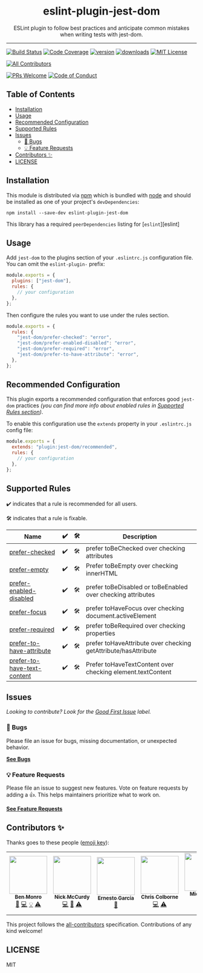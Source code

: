 <div align="center">
<h1>eslint-plugin-jest-dom</h1>

<p>ESLint plugin to follow best practices and anticipate common mistakes when writing tests with jest-dom.</p>
</div>

---

<!-- prettier-ignore-start -->
[![Build Status][build-badge]][build]
[![Code Coverage][coverage-badge]][coverage]
[![version][version-badge]][package]
[![downloads][downloads-badge]][npmtrends]
[![MIT License][license-badge]][license]

<!-- ALL-CONTRIBUTORS-BADGE:START - Do not remove or modify this section -->
[![All Contributors](https://img.shields.io/badge/all_contributors-6-orange.svg?style=flat-square)](#contributors-)
<!-- ALL-CONTRIBUTORS-BADGE:END -->
[![PRs Welcome][prs-badge]][prs]
[![Code of Conduct][coc-badge]][coc]
<!-- prettier-ignore-end -->

## Table of Contents

<!-- START doctoc generated TOC please keep comment here to allow auto update -->
<!-- DON'T EDIT THIS SECTION, INSTEAD RE-RUN doctoc TO UPDATE -->

- [Installation](#installation)
- [Usage](#usage)
- [Recommended Configuration](#recommended-configuration)
- [Supported Rules](#supported-rules)
- [Issues](#issues)
  - [🐛 Bugs](#-bugs)
  - [💡 Feature Requests](#-feature-requests)
- [Contributors ✨](#contributors-)
- [LICENSE](#license)

<!-- END doctoc generated TOC please keep comment here to allow auto update -->

## Installation

This module is distributed via [npm][npm] which is bundled with [node][node] and
should be installed as one of your project's `devDependencies`:

```
npm install --save-dev eslint-plugin-jest-dom
```

This library has a required `peerDependencies` listing for [`eslint`][eslint]

## Usage

Add `jest-dom` to the plugins section of your `.eslintrc.js` configuration file.
You can omit the `eslint-plugin-` prefix:

```javascript
module.exports = {
  plugins: ["jest-dom"],
  rules: {
    // your configuration
  },
};
```

Then configure the rules you want to use under the rules section.

```javascript
module.exports = {
  rules: {
    "jest-dom/prefer-checked": "error",
    "jest-dom/prefer-enabled-disabled": "error",
    "jest-dom/prefer-required": "error",
    "jest-dom/prefer-to-have-attribute": "error",
  },
};
```

## Recommended Configuration

This plugin exports a recommended configuration that enforces good `jest-dom`
practices _(you can find more info about enabled rules in
[Supported Rules section](#supported-rules))_.

To enable this configuration use the `extends` property in your `.eslintrc.js`
config file:

```javascript
module.exports = {
  extends: "plugin:jest-dom/recommended",
  rules: {
    // your configuration
  },
};
```

## Supported Rules

✔️ indicates that a rule is recommended for all users.

🛠 indicates that a rule is fixable.

<!-- __BEGIN AUTOGENERATED TABLE__ -->

| Name                                                                                                                                           | ✔️  | 🛠   | Description                                                    |
| ---------------------------------------------------------------------------------------------------------------------------------------------- | --- | --- | -------------------------------------------------------------- |
| [prefer-checked](https://github.com/testing-library/eslint-plugin-jest-dom/blob/master/docs/rules/prefer-checked.md)                           | ✔️  | 🛠   | prefer toBeChecked over checking attributes                    |
| [prefer-empty](https://github.com/testing-library/eslint-plugin-jest-dom/blob/master/docs/rules/prefer-empty.md)                               | ✔️  | 🛠   | Prefer toBeEmpty over checking innerHTML                       |
| [prefer-enabled-disabled](https://github.com/testing-library/eslint-plugin-jest-dom/blob/master/docs/rules/prefer-enabled-disabled.md)         | ✔️  | 🛠   | prefer toBeDisabled or toBeEnabled over checking attributes    |
| [prefer-focus](https://github.com/testing-library/eslint-plugin-jest-dom/blob/master/docs/rules/prefer-focus.md)                               | ✔️  | 🛠   | prefer toHaveFocus over checking document.activeElement        |
| [prefer-required](https://github.com/testing-library/eslint-plugin-jest-dom/blob/master/docs/rules/prefer-required.md)                         | ✔️  | 🛠   | prefer toBeRequired over checking properties                   |
| [prefer-to-have-attribute](https://github.com/testing-library/eslint-plugin-jest-dom/blob/master/docs/rules/prefer-to-have-attribute.md)       | ✔️  | 🛠   | prefer toHaveAttribute over checking getAttribute/hasAttribute |
| [prefer-to-have-text-content](https://github.com/testing-library/eslint-plugin-jest-dom/blob/master/docs/rules/prefer-to-have-text-content.md) | ✔️  | 🛠   | Prefer toHaveTextContent over checking element.textContent     |

<!-- __END AUTOGENERATED TABLE__ -->

## Issues

_Looking to contribute? Look for the [Good First Issue][good-first-issue]
label._

### 🐛 Bugs

Please file an issue for bugs, missing documentation, or unexpected behavior.

[**See Bugs**][bugs]

### 💡 Feature Requests

Please file an issue to suggest new features. Vote on feature requests by adding
a 👍. This helps maintainers prioritize what to work on.

[**See Feature Requests**][requests]

## Contributors ✨

Thanks goes to these people ([emoji key][emojis]):

<!-- ALL-CONTRIBUTORS-LIST:START - Do not remove or modify this section -->
<!-- prettier-ignore-start -->
<!-- markdownlint-disable -->
<table>
  <tr>
    <td align="center"><a href="https://github.com/benmonro"><img src="https://avatars3.githubusercontent.com/u/399236?v=4" width="100px;" alt=""/><br /><sub><b>Ben Monro</b></sub></a><br /><a href="https://github.com/testing-library/eslint-plugin-jest-dom/commits?author=benmonro" title="Documentation">📖</a> <a href="https://github.com/testing-library/eslint-plugin-jest-dom/commits?author=benmonro" title="Code">💻</a> <a href="#example-benmonro" title="Examples">💡</a> <a href="https://github.com/testing-library/eslint-plugin-jest-dom/commits?author=benmonro" title="Tests">⚠️</a></td>
    <td align="center"><a href="https://nickmccurdy.com/"><img src="https://avatars0.githubusercontent.com/u/927220?v=4" width="100px;" alt=""/><br /><sub><b>Nick McCurdy</b></sub></a><br /><a href="https://github.com/testing-library/eslint-plugin-jest-dom/commits?author=nickmccurdy" title="Code">💻</a> <a href="https://github.com/testing-library/eslint-plugin-jest-dom/commits?author=nickmccurdy" title="Documentation">📖</a> <a href="https://github.com/testing-library/eslint-plugin-jest-dom/commits?author=nickmccurdy" title="Tests">⚠️</a></td>
    <td align="center"><a href="https://twitter.com/gnapse"><img src="https://avatars0.githubusercontent.com/u/15199?v=4" width="100px;" alt=""/><br /><sub><b>Ernesto García</b></sub></a><br /><a href="https://github.com/testing-library/eslint-plugin-jest-dom/commits?author=gnapse" title="Documentation">📖</a></td>
    <td align="center"><a href="https://chriscolborne.com"><img src="https://avatars2.githubusercontent.com/u/101371?v=4" width="100px;" alt=""/><br /><sub><b>Chris Colborne</b></sub></a><br /><a href="https://github.com/testing-library/eslint-plugin-jest-dom/commits?author=zorfling" title="Code">💻</a> <a href="https://github.com/testing-library/eslint-plugin-jest-dom/commits?author=zorfling" title="Tests">⚠️</a></td>
    <td align="center"><a href="https://michaeldeboey.be"><img src="https://avatars3.githubusercontent.com/u/6643991?v=4" width="100px;" alt=""/><br /><sub><b>Michaël De Boey</b></sub></a><br /><a href="https://github.com/testing-library/eslint-plugin-jest-dom/commits?author=MichaelDeBoey" title="Code">💻</a></td>
    <td align="center"><a href="http://ololos.space/"><img src="https://avatars1.githubusercontent.com/u/3940079?v=4" width="100px;" alt=""/><br /><sub><b>Andrey Los</b></sub></a><br /><a href="https://github.com/testing-library/eslint-plugin-jest-dom/issues?q=author%3ARIP21" title="Bug reports">🐛</a></td>
  </tr>
</table>

<!-- markdownlint-enable -->
<!-- prettier-ignore-end -->
<!-- ALL-CONTRIBUTORS-LIST:END -->

This project follows the [all-contributors][all-contributors] specification.
Contributions of any kind welcome!

## LICENSE

MIT

<!-- prettier-ignore-start -->
[npm]: https://www.npmjs.com
[node]: https://nodejs.org
[build-badge]: https://img.shields.io/travis/testing-library/eslint-plugin-jest-dom.svg?style=flat-square
[build]: https://travis-ci.org/testing-library/eslint-plugin-jest-dom
[coverage-badge]: https://img.shields.io/codecov/c/github/testing-library/eslint-plugin-jest-dom.svg?style=flat-square
[coverage]: https://codecov.io/github/testing-library/eslint-plugin-jest-dom
[version-badge]: https://img.shields.io/npm/v/eslint-plugin-jest-dom.svg?style=flat-square
[package]: https://www.npmjs.com/package/eslint-plugin-jest-dom
[downloads-badge]: https://img.shields.io/npm/dm/eslint-plugin-jest-dom.svg?style=flat-square
[npmtrends]: http://www.npmtrends.com/eslint-plugin-jest-dom
[license-badge]: https://img.shields.io/npm/l/eslint-plugin-jest-dom.svg?style=flat-square
[license]: https://github.com/testing-library/eslint-plugin-jest-dom/blob/master/LICENSE
[prs-badge]: https://img.shields.io/badge/PRs-welcome-brightgreen.svg?style=flat-square
[prs]: http://makeapullrequest.com
[coc-badge]: https://img.shields.io/badge/code%20of-conduct-ff69b4.svg?style=flat-square
[coc]: https://github.com/testing-library/eslint-plugin-jest-dom/blob/master/other/CODE_OF_CONDUCT.md
[emojis]: https://github.com/all-contributors/all-contributors#emoji-key
[all-contributors]: https://github.com/all-contributors/all-contributors
[bugs]: https://github.com/testing-library/eslint-plugin-jest-dom/issues?utf8=%E2%9C%93&q=is%3Aissue+is%3Aopen+sort%3Acreated-desc+label%3Abug
[requests]: https://github.com/testing-library/eslint-plugin-jest-dom/issues?utf8=%E2%9C%93&q=is%3Aissue+is%3Aopen+sort%3Areactions-%2B1-desc+label%3Aenhancement
[good-first-issue]: https://github.com/testing-library/eslint-plugin-jest-dom/issues?utf8=%E2%9C%93&q=is%3Aissue+is%3Aopen+sort%3Areactions-%2B1-desc+label%3Aenhancement+label%3A%22good+first+issue%22
<!-- prettier-ignore-end -->
